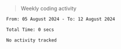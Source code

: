 > Weekly coding activity
<!--START_SECTION:waka-->

```txt
From: 05 August 2024 - To: 12 August 2024

Total Time: 0 secs

No activity tracked
```

<!--END_SECTION:waka-->
